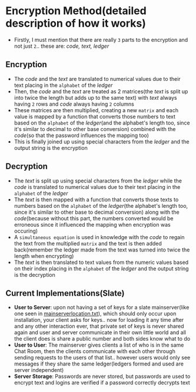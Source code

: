 # Encryption Method(detailed description of how it works)
- Firstly, I must mention that there are really `3` parts to the encryption and not just `2`.. these are: *code, text, ledger*
## Encryption
- The *code* and the *text* are translated to numerical values due to their text placing in the `alphabet` of the *ledger*
- Then, the *code* and the *text* are treated as 2 matrices(the *text* is split up into twice the length but adds up to the same text) with *text* always having `2` rows and *code* always having `2` columns
- These matrices are then multiplied, creating a new `matrix` and each value is mapped by a function that converts those numbers to text based on the `alphabet` of the *ledger*(and the alphabet's length too, since it's similar to decimal to other base conversion) combined with the *code*(so that the password influences the mapping too)
- This is finally joined up using special characters from the *ledger* and the output string is the encryption

## Decryption
- The *text* is split up using special characters from the *ledger* while the *code* is translated to numerical values due to their text placing in the `alphabet` of the *ledger*
- The *text* is then mapped with a function that converts those texts to numbers based on the `alphabet` of the *ledger*(the alphabet's length too, since it's similar to other base to decimal conversion) along with the *code*(because without this part, the numbers converted would be erroneous since it influenced the mapping when encryption was occuring)
- A `simultaneous equation` is used in knowledge with the *code* to regain the text from the multiplied `matrix` and the text is then added back(remember the ledger made from the text was turned into twice the length when encrypting)
- The *text* is then translated to text values from the numeric values based on their index placing in the `alphabet` of the *ledger* and the output string is the decryption

## Current Implementations(Slate)
- **User to Server**: upon not having a set of keys for a slate mainserver(like one seen in [mainserverlocation.txt](https://github.com/Y0ursTruly/slate/blob/master/mainserverlocation.txt)), which should only occur upon installation, your client asks for keys.. now for loading it any time after and any other interaction ever, that private set of keys is never shared again and user and server communicate in their own little world and all the client does is share a public number and both sides know what to do
- **User to User**: The mainserver gives clients a list of who is in the same Chat Room, then the clients communicate with each other through sending requests to the users of that list.. however users would only see messages if they share the same ledger(ledgers formed and used are server independent)
- **Server Storage**: Passwords are never stored, but passwords are used to encrypt text and logins are verified if a password correctly decrypts text
